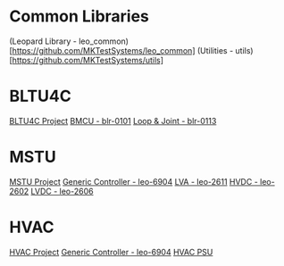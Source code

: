 # Common Libraries
(Leopard Library - leo_common)[https://github.com/MKTestSystems/leo_common]
(Utilities - utils)[https://github.com/MKTestSystems/utils]

# BLTU4C
[BLTU4C Project](https://github.com/orgs/MKTestSystems/projects/3)
[BMCU - blr-0101](https://github.com/MKTestSystems/blr-0101)
[Loop & Joint - blr-0113](https://github.com/MKTestSystems/blr-0113)

# MSTU
[MSTU Project](https://github.com/orgs/MKTestSystems/projects/4)
[Generic Controller - leo-6904](https://github.com/MKTestSystems/leo-6904)
[LVA - leo-2611](https://github.com/MKTestSystems/leo-2611)
[HVDC - leo-2602](https://github.com/MKTestSystems/leo-2602)
[LVDC - leo-2606](https://github.com/MKTestSystems/leo-2606)

# HVAC
[HVAC Project](https://github.com/orgs/MKTestSystems/projects/5)
[Generic Controller - leo-6904](https://github.com/MKTestSystems/leo-6904)
[HVAC PSU](https://github.com/MKTestSystems/leo-6601)






